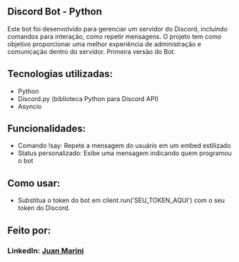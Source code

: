 
## Discord Bot - Python
Este bot foi desenvolvido para gerenciar um servidor do Discord, incluindo comandos para interação, como repetir mensagens. O projeto tem como objetivo proporcionar uma melhor experiência de administração e comunicação dentro do servidor. Primeira versão do Bot.

## Tecnologias utilizadas:
* Python
* Discord.py (biblioteca Python para Discord API)
* Asyncio

## Funcionalidades:
* Comando !say: Repete a mensagem do usuário em um embed estilizado
* Status personalizado: Exibe uma mensagem indicando quem programou o bot

## Como usar:
* Substitua o token do bot em client.run('SEU_TOKEN_AQUI') com o seu token do Discord.

## Feito por:
### LinkedIn: [Juan Marini](https://www.linkedin.com/in/juan-marini/)

